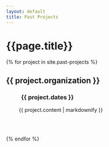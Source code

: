```yaml
---
layout: default
title: Past Projects
---
```

<h1>{{page.title}}</h1>



<u1>
  {% for project in site.past-projects %}
      <h2>{{ project.organization }}</h2>
      <h3 style="margin-left: 2.5em;">{{ project.dates }}</h3>
      <p style="margin-left: 2.5em;">{{ project.content | markdownify }}</p>
      <br>
      <br>

  {% endfor %}
</u1>
